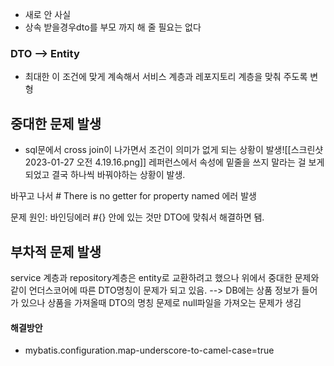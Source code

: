  - 새로 안 사실
 - 상속 받을경우dto를 부모 까지 해 줄 필요는 없다
###  DTO --> Entity
- 최대한 이 조건에 맞게 계속해서 서비스 계층과 레포지토리 계층을 맞춰 주도록 변형

## 중대한 문제 발생

- sql문에서 cross join이 나가면서 조건이 의미가 없게 되는 상황이 발생![[스크린샷 2023-01-27 오전 4.19.16.png]]
레퍼런스에서 속성에 밑줄을 쓰지 말라는 걸 보게 되었고 결국 하나씩 바꿔야하는 상황이 발생. 


바꾸고 나서 # There is no getter for property named 에러 발생

문제 원인: 바인딩에러  #{} 안에 있는 것만 DTO에 맞춰서 해결하면 됌. 

## 부차적 문제 발생

 service 계층과 repository계층은 entity로 교환하려고 했으나 위에서 중대한 문제와 같이 언더스코어에 따른 DTO명칭이 문제가 되고 있음. --> DB에는 상품 정보가 들어가 있으나 상품을 가져올때 DTO의 명칭 문제로 null파일을 가져오는 문제가 생김

 #### 해결방안
 - mybatis.configuration.map-underscore-to-camel-case=true